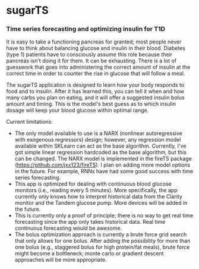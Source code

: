 # sugarTS
 ### Time series forecasting and optimizing insulin for T1D

 It is easy to take a functioning pancreas for granted; most people never have to think about balancing glucose and insulin in their blood. Diabetes (type 1) patients have to consciously assume this role because their pancreas isn't doing it for them. It can be exhausting. There is a lot of guesswork that goes into administering the correct amount of insulin at the correct time in order to counter the rise in glucose that will follow a meal.

 The sugarTS application is designed to learn how your body responds to food and to insulin. After it has learned this, you can tell it when and how many carbs you plan on eating, and it will offer a suggested insulin bolus amount and timing. This is the model's best guess as to which insulin dosage will keep your blood glucose within optimal range. 

 Current limitations:
 * The only model available to use is a NARX (nonlinear autoregressive with exogenous regressors) design; however, any regression model available within SKLearn can act as the base algorithm. Currently, I've got simple linear regression hardcoded as the base algorithm, but this can be changed. The NARX model is implemented in the fireTS package (https://github.com/jxx123/fireTS). I plan on adding more model options in the future. For example, RNNs have had some good success with time series forecasting. 
 * This app is optimized for dealing with continuous blood glucose monitors (i.e., reading every 5 minutes). More specifically, the app currently only knows how to interpret historical data from the Clarity monitor and the Tandem glucose pump. More devices will be added in the future. 
 * This is currently only a proof of principle; there is no way to get real time forecasting since the app only takes historical data. Real time continuous forecasting would be awesome. 
 * The bolus optimization approach is currently a brute force grid search that only allows for one bolus. After adding the possibility for more than one bolus (e.g., staggered bolus for high protein/fat meals), brute force might become a bottleneck; monte carlo or gradient descent approaches will be more appropriate. 
